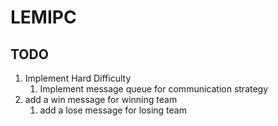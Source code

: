 # LEMIPC

## TODO

1. Implement Hard Difficulty
   1. Implement message queue for communication strategy
1. add a win message for winning team
   1. add a lose message for losing team